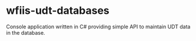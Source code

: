 # wfiis-udt-databases
Console application written in C# providing simple API to maintain UDT data in the database. 
